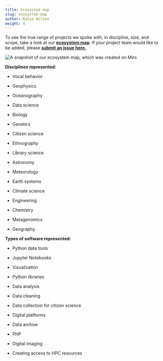 ```yaml
---
title: Ecosystem map
slug: ecosystem-map
author: Katie Wilson
weight: 4
---
```

To see the true range of projects we spoke with, in discipline, size, and scope, take a look at our [**ecosystem map**](/about/ecosystem-map/). If your project team would like to be added, please [**submit an issue here.**](https://github.com/simplysecure/USER_project/issues/new)

![A snapshot of our ecosystem map, which was created on Miro](/images/ecosystem_map.png)

**Disciplines represented:**

* Vocal behavior

* Geophysics 

* Oceanography

* Data science

* Biology

* Genetics

* Citizen science

* Ethnography

* Library science

* Astronomy

* Meteorology

* Earth systems

* Climate science

* Engineering

* Chemistry

* Metagenomics

* Geography

**Types of software represented:**

* Python data tools 

* Jupyter Notebooks 

* Visualization 

* Python libraries

* Data analysis 

* Data cleaning

* Data collection for citizen science

* Digital platforms 

* Data archive

* PHP

* Digital imaging

* Creating access to HPC resources
